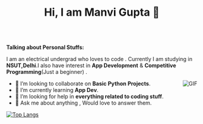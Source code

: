 <h1 align="center" > Hi, I am Manvi Gupta 👋</h1>

<br/>
<br/>

**Talking about Personal Stuffs:**

I am an electrical undergrad who loves to code . Currently I am studying in __NSUT,Delhi__.I also have interest in __App Development__  &  __Competitive Programming__(Just a beginner) .

<img align="right" alt="GIF" src="https://media.giphy.com/media/3oKIPnAiaMCws8nOsE/giphy.gif" />

- 👯 I’m looking to collaborate on __Basic Python Projects__.
- 🌱 I’m currently learning __App Dev__.
- 🤔 I’m looking for help in __everything related to coding stuff__.
- 💬 Ask me about anything , Would love to answer them.


[![Top Langs](https://github-readme-stats.vercel.app/api/top-langs/?username=Manvi1203&layout=compact)](https://github.com/anuraghazra/github-readme-stats)





